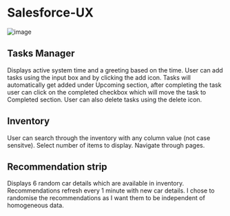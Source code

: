 # Salesforce-UX

![image](https://user-images.githubusercontent.com/52851106/119690818-a68b7b80-be67-11eb-9acc-d88eac30ae2c.png)

## Tasks Manager

Displays active system time and a greeting based on the time.
User can add tasks using the input box and by clicking the add icon.
Tasks will automatically get added under Upcoming section, after completing the task user can click on the completed checkbox which will move the task to Completed section.
User can also delete tasks using the delete icon.

## Inventory

User can search through the inventory with any column value (not case sensitve).
Select number of items to display.
Navigate through pages.

## Recommendation strip

Displays 6 random car details which are available in inventory.
Recommendations refresh every 1 minute with new car details.
I chose to randomise the recommendations as I want them to be independent of homogeneous data.



